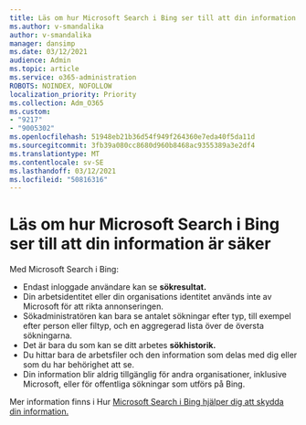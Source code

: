 ```yaml
---
title: Läs om hur Microsoft Search i Bing ser till att din information är säker
ms.author: v-smandalika
author: v-smandalika
manager: dansimp
ms.date: 03/12/2021
audience: Admin
ms.topic: article
ms.service: o365-administration
ROBOTS: NOINDEX, NOFOLLOW
localization_priority: Priority
ms.collection: Adm_O365
ms.custom:
- "9217"
- "9005302"
ms.openlocfilehash: 51948eb21b36d54f949f264360e7eda40f5da11d
ms.sourcegitcommit: 3fb39a080cc8680d960b8468ac9355389a3e2df4
ms.translationtype: MT
ms.contentlocale: sv-SE
ms.lasthandoff: 03/12/2021
ms.locfileid: "50816316"
---
```

# <a name="learn-how-microsoft-search-in-bing-helps-keep-your-information-secure"></a>Läs om hur Microsoft Search i Bing ser till att din information är säker

Med Microsoft Search i Bing:

- Endast inloggade användare kan se **sökresultat.**
- Din arbetsidentitet eller din organisations identitet används inte av Microsoft för att rikta annonseringen.
- Sökadministratören kan bara se antalet sökningar efter typ, till exempel efter person eller filtyp, och en aggregerad lista över de översta sökningarna.
- Det är bara du som kan se ditt arbetes **sökhistorik.**
- Du hittar bara de arbetsfiler och den information som delas med dig eller som du har behörighet att se.
- Din information blir aldrig tillgänglig för andra organisationer, inklusive Microsoft, eller för offentliga sökningar som utförs på Bing.

Mer information finns i Hur [Microsoft Search i Bing hjälper dig att skydda din information.](https://support.microsoft.com/office/how-microsoft-search-in-bing-helps-keep-your-info-secure-cbce46ae-bb1f-4d0e-86f1-5984f4589113)

